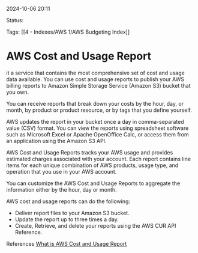 2024-10-06 20:11

Status:

Tags:
[[4 - Indexes/AWS 1/AWS Budgeting Index]]

# AWS Cost and Usage Report

it a service that contains the most comprehensive set of cost and usage data available. You can use cost and usage reports to publish your AWS billing reports to Amazon Simple Storage Service (Amazon S3) bucket that you own.

You can receive reports that break down your costs by the hour, day, or month, by product or product resource, or by tags that you define yourself.

AWS updates the report in your bucket once a day in comma-separated value (CSV) format. You can view the reports using spreadsheet software such as Microsoft Excel or Apache OpenOffice Calc, or access them from an application using the Amazon S3 API.

AWS Cost and Usage Reports tracks your AWS usage and provides estimated charges associated with your account. Each report contains line items for each unique combination of AWS products, usage type, and operation that you use in your AWS account. 

You can customize the AWS Cost and Usage Reports to aggregate the information either by the hour, day or month.

AWS cost and usage reports can do the following:

- Deliver report files to your Amazon S3 bucket.
- Update the report up to three times a day.
- Create, Retrieve, and delete your reports using the AWS CUR API Reference.


References 
[What is AWS Cost and Usage Report](https://docs.aws.amazon.com/cur/latest/userguide/what-is-cur.html)